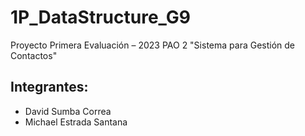 # 1P_DataStructure_G9
Proyecto Primera Evaluación – 2023 PAO 2 "Sistema para Gestión de Contactos"
## Integrantes:
- David Sumba Correa
- Michael Estrada Santana
